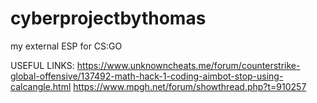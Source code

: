 # cyberprojectbythomas
my external ESP for CS:GO

USEFUL LINKS:
https://www.unknowncheats.me/forum/counterstrike-global-offensive/137492-math-hack-1-coding-aimbot-stop-using-calcangle.html
https://www.mpgh.net/forum/showthread.php?t=910257

